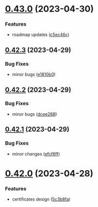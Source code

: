 # [0.43.0](https://github.com/thecyberworld/thecyberhub.org/compare/v0.42.3...v0.43.0) (2023-04-30)


### Features

* roadmap updates ([c5ec46c](https://github.com/thecyberworld/thecyberhub.org/commit/c5ec46ccad1d7c94b53bc276122e02f6604a3bb0))



## [0.42.3](https://github.com/thecyberworld/thecyberhub.org/compare/v0.42.2...v0.42.3) (2023-04-29)


### Bug Fixes

* minor bugs ([e1810b0](https://github.com/thecyberworld/thecyberhub.org/commit/e1810b06d7c84b56a257f2c7b422e4722bdb2249))



## [0.42.2](https://github.com/thecyberworld/thecyberhub.org/compare/v0.42.1...v0.42.2) (2023-04-29)


### Bug Fixes

* minor bugs ([dcee288](https://github.com/thecyberworld/thecyberhub.org/commit/dcee2883d16f652a53e4a58951295a2bd279af52))



## [0.42.1](https://github.com/thecyberworld/thecyberhub.org/compare/v0.42.0...v0.42.1) (2023-04-29)


### Bug Fixes

* minor changes ([efcf6ff](https://github.com/thecyberworld/thecyberhub.org/commit/efcf6ffa27f5926f40ec487e34508d93a844046c))



# [0.42.0](https://github.com/thecyberworld/thecyberhub.org/compare/v0.41.0...v0.42.0) (2023-04-28)


### Features

* certificates design ([5c3b8fa](https://github.com/thecyberworld/thecyberhub.org/commit/5c3b8faca45a105812a30d47c839280a011b0ba7))



